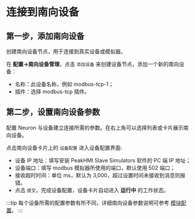 # 连接到南向设备

## 第一步，添加南向设备

创建南向设备节点，用于连接到真实设备或模拟器。

在 **配置->南向设备管理**，点击 `添加设备` 来创建设备节点，添加一个新的南向设备：

* 名称：此设备名称，例如 modbus-tcp-1；
* 插件：选择 modbus-tcp 插件。

## 第二步，设置南向设备参数

配置 Neuron 与设备建立连接所需的参数。在右上角可以选择列表或卡片展示南向设备。

点击南向设备卡片上的 `设备配置` 进入设备配置界面:

* 设备 IP 地址：填写安装 PeakHMI Slave Simulators 软件的 PC 端 IP 地址；
* 设备端口：填写 modbus 模拟器所使用的端口，默认使用 502 端口；
* 接收超时时间：单位 ms，默认为 3,000，超过设置时间未接收到消息则报错。
* 点击 `提交`，完成设备配置，设备卡片自动进入 **运行中** 的工作状态。

:::tip
每个设备所需的配置参数有所不同，详细南向设备参数说明可参考 [模块配置](../module-plugins/module-driver.md)。
:::